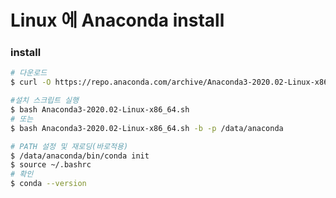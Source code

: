 # Linux 에 Anaconda install

### install

```bash
# 다운로드
$ curl -O https://repo.anaconda.com/archive/Anaconda3-2020.02-Linux-x86_64.sh
```

```bash
#설치 스크립트 실행
$ bash Anaconda3-2020.02-Linux-x86_64.sh
# 또는
$ bash Anaconda3-2020.02-Linux-x86_64.sh -b -p /data/anaconda
```

```bash
# PATH 설정 및 재로딩(바로적용)
$ /data/anaconda/bin/conda init
$ source ~/.bashrc
# 확인
$ conda --version
```